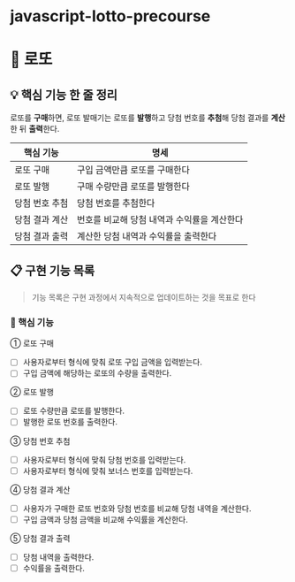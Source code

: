 # javascript-lotto-precourse

# 🎰 로또

## 💡 핵심 기능 한 줄 정리
로또를 **구매**하면, 로또 발매기는 로또를 **발행**하고 당첨 번호를 **추첨**해 당첨 결과를 **계산**한 뒤 **출력**한다.

| **핵심 기능**         | **명세**                              |
|--------------------|-----------------------------------|
| 로또 구매             | 구입 금액만큼 로또를 구매한다                |
| 로또 발행             | 구매 수량만큼 로또를 발행한다                |
| 당첨 번호 추첨         | 당첨 번호를 추첨한다                       |
| 당첨 결과 계산         | 번호를 비교해 당첨 내역과 수익률을 계산한다       |
| 당첨 결과 출력         | 계산한 당첨 내역과 수익률을 출력한다          |

## 📋 구현 기능 목록
> 기능 목록은 구현 과정에서 지속적으로 업데이트하는 것을 목표로 한다

### **🌟 핵심 기능**

① 로또 구매
- [ ] 사용자로부터 형식에 맞춰 로또 구입 금액을 입력받는다.
- [ ] 구입 금액에 해당하는 로또의 수량을 출력한다.

② 로또 발행
- [ ] 로또 수량만큼 로또를 발행한다.
- [ ] 발행한 로또 번호를 출력한다.

③ 당첨 번호 추첨
- [ ] 사용자로부터 형식에 맞춰 당첨 번호를 입력받는다.
- [ ] 사용자로부터 형식에 맞춰 보너스 번호를 입력받는다.

④ 당첨 결과 계산
- [ ] 사용자가 구매한 로또 번호와 당첨 번호를 비교해 당첨 내역을 계산한다.
- [ ] 구입 금액과 당첨 금액을 비교해 수익률을 계산한다.

⑤ 당첨 결과 출력
- [ ] 당첨 내역을 출력한다.
- [ ] 수익률을 출력한다.

